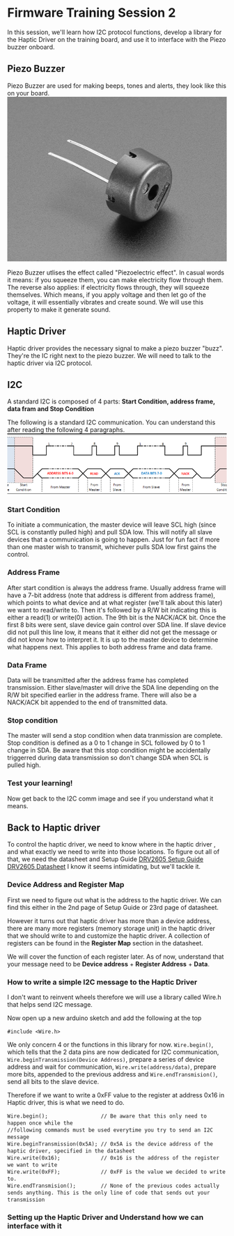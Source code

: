 # Firmware Training Session 2
In this session, we'll learn how I2C protocol functions, develop a library for the Haptic Driver on the training board, and use it to interface with the Piezo buzzer onboard.

## Piezo Buzzer
Piezo Buzzer are used for making beeps, tones and alerts, they look like this on your board.
![Piezo Buzzer](images/ps1240.jpg)

Piezo Buzzer utlises the effect called "Piezoelectric effect". In casual words it means: if you squeeze them, you can make electricity flow through them. The reverse also applies: if electricity flows through, they will squeeze themselves.
Which means, if you apply voltage and then let go of the voltage, it will essentially vibrates and create sound. 
We will use this property to make it generate sound.


## Haptic Driver
Haptic driver provides the necessary signal to make a piezo buzzer "buzz". They're the IC right next to the piezo buzzer. 
We will need to talk to the haptic driver via I2C protocol. 

## I2C
A standard I2C is composed of 4 parts: **Start Condition, address frame, data fram and Stop Condition**

The following is a standard I2C communication. You can understand this after reading the following 4 paragraphs.
![Sample I2C](images/i2c.png)

### Start Condition
To initiate a communication, the master device will leave SCL high (since SCL is constantly pulled high) and pull SDA low. This will notify all slave devices that a communication is going to happen. 
Just for fun fact if more than one master wish to transmit, whichever pulls SDA low first gains the control.

### Address Frame
After start condition is always the address frame. Usually address frame will have a 7-bit address (note that address is different from address frame), which points to what device and at what register (we'll talk about this later) we want to read/write to. Then it's followed by a R/W bit indicating this is either a read(1) or write(0) action. 
The 9th bit is the NACK/ACK bit. Once the first 8 bits were sent, slave device gain control over SDA line. If slave device did not pull this line low, it means that it either did not get the message or did not know how to interpret it. It is up to the master device to determine what happens next. This applies to both address frame and data frame. 

### Data Frame
Data will be transmitted after the address frame has completed transmission. Either slave/master will drive the SDA line depending on the R/W bit specified earlier in the address frame. There will also be a NACK/ACK bit appended to the end of transmitted data.

### Stop condition
The master will send a stop condition when data tranmission are complete. Stop condition is defined as a 0 to 1 change in SCL followed by 0 to 1 change in SDA. Be aware that this stop condition might be accidentally triggerred during data transmission so don't change SDA when SCL is pulled high.

### Test your learning!
Now get back to the I2C comm image and see if you understand what it means.

## Back to Haptic driver
To control the haptic driver, we need to know where in the haptic driver , and what exactly we need to write into those locations. To figure out all of that, we need the datasheet and Setup Guide
[DRV2605 Setup Guide](http://www.ti.com/lit/an/sloa189/sloa189.pdf)
[DRV2605 Datasheet](http://www.ti.com/lit/ds/symlink/drv2605.pdf)
I know it seems intimidating, but we'll tackle it.

### Device Address and Register Map
First we need to figure out what is the address to the haptic driver. We can find this either in the 2nd page of Setup Guide or 23rd page of datasheet. 

However it turns out that haptic driver has more than a device address, there are many more registers (memory storage unit) in the haptic driver that we should write to and customize the haptic driver. A collection of registers can be found in the **Register Map** section in the datasheet. 

We will cover the function of each register later. As of now, understand that your message need to be **Device address** + **Register Address** + **Data**.

### How to write a simple I2C message to the Haptic Driver
I don't want to reinvent wheels therefore we will use a library called Wire.h that helps send I2C message. 

Now open up a new arduino sketch and add the following at the top
```
#include <Wire.h>
```

We only concern 4 or the functions in this library for now. `Wire.begin()`, which tells that the 2 data pins are now dedicated for I2C communication, `Wire.beginTransmission(Device Address)`, prepare a series of device address and wait for communication, `Wire.write(address/data)`, prepare more bits, appended to the previous address and `Wire.endTransmision()`, send all bits to the slave device.

Therefore if we want to write a 0xFF value to the register at address 0x16 in Haptic driver, this is what we need to do.

```
Wire.begin();                 // Be aware that this only need to happen once while the 
//following commands must be used everytime you try to send an I2C message
Wire.beginTransmission(0x5A); // 0x5A is the device address of the haptic driver, specified in the datasheet
Wire.write(0x16);             // 0x16 is the address of the register we want to write
Wire.write(0xFF);             // 0xFF is the value we decided to write to.
Wire.endTransmision();        // None of the previous codes actually sends anything. This is the only line of code that sends out your transmission
```

### Setting up the Haptic Driver and Understand how we can interface with it
